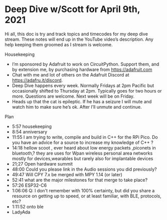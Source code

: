 # Deep Dive w/Scott for April 9th, 2021


Hi all, this doc is try and track topics and timecodes for my deep dive stream. These notes will end up in the YouTube video’s description. Any help keeping them groomed as I stream is welcome.


Housekeeping
* I’m sponsored by Adafruit to work on CircuitPython. Support them, and by extension me, by purchasing hardware from https://adafruit.com
* Chat with me and lot of others on the Adafruit Discord at https://adafru.it/discord.
* Deep Dive happens every week. Normally Fridays at 2pm Pacific but occasionally shifted to Thursday at 2pm. Typically goes for two hours or more. Questions are welcome. Next week will be on Friday.
* Heads up that the cat is epileptic. If he has a seizure I will mute and watch him to make sure he’s ok. After I’ll unmute and continue.


Plan
* 5:57 housekeeping 
* 8:54 anniversary
* 11:55 ​I am trying to write, compile and build in C++ for the RPi Pico. Do you have an advice for a source to increase my knowledge of C++ ?
* 14:18 hellow scoot , ever heard about low energy packets ,piconets in bluetooth,? they are uses for Wpan wireless personal area networks mostly for devices,wearables but rarely also for implantable devices
* 21;27 Open hardware summit
* 48:00 Could you please link in the Audio sessions you did previously?
* 49:47 Will CPY 7.x be merged with MPY 1.14 (or later)
* 52:41 what are the major milestones for that merge to take place?
* 57:26 ESP32-C6
* 1:06:06 Q: I don't remember with 100% certainty, but did you share a resource on getting up to speed, or at least familiar, with BLE, protocols, etc?
* 1:11:52 onto ble
* LadyAda
